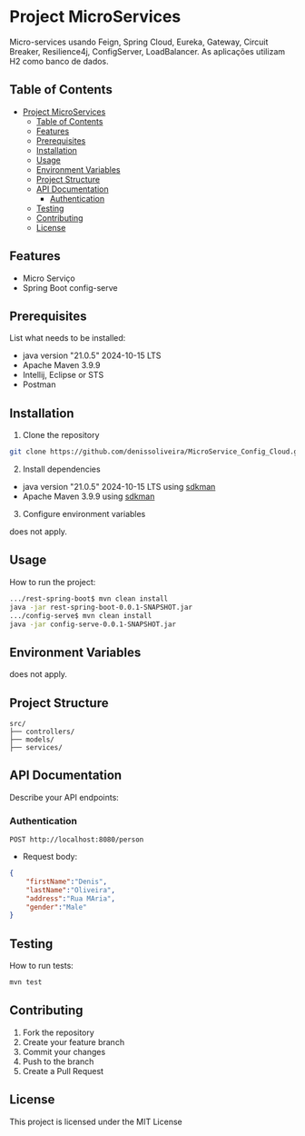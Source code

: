 # Project MicroServices

Micro-services usando Feign, Spring Cloud, Eureka, Gateway, Circuit Breaker, Resilience4j, ConfigServer, LoadBalancer.
As aplicações utilizam H2 como banco de dados.

## Table of Contents

- [Project MicroServices](#project-microservices)
    - [Table of Contents](#table-of-contents)
    - [Features](#features)
    - [Prerequisites](#prerequisites)
    - [Installation](#installation)
    - [Usage](#usage)
    - [Environment Variables](#environment-variables)
    - [Project Structure](#project-structure)
    - [API Documentation](#api-documentation)
        - [Authentication](#authentication)
    - [Testing](#testing)
    - [Contributing](#contributing)
    - [License](#license)

## Features

- Micro Serviço
- Spring Boot config-serve

## Prerequisites

List what needs to be installed:

- java version "21.0.5" 2024-10-15 LTS
- Apache Maven 3.9.9
- Intellij, Eclipse or STS
- Postman

## Installation

1. Clone the repository

```bash
git clone https://github.com/denissoliveira/MicroService_Config_Cloud.git
```

2. Install dependencies

- java version "21.0.5" 2024-10-15 LTS using [sdkman](https://sdkman.io/install/)
- Apache Maven 3.9.9 using [sdkman](https://sdkman.io/install/)

3. Configure environment variables

does not apply.

## Usage

How to run the project:

```bash
.../rest-spring-boot$ mvn clean install
java -jar rest-spring-boot-0.0.1-SNAPSHOT.jar
.../config-serve$ mvn clean install
java -jar config-serve-0.0.1-SNAPSHOT.jar
```

## Environment Variables

does not apply.

## Project Structure

```text
src/
├── controllers/
├── models/
├── services/
```

## API Documentation

Describe your API endpoints:

### Authentication

`POST http://localhost:8080/person`

- Request body:

```json
{
    "firstName":"Denis",
    "lastName":"Oliveira",
    "address":"Rua MAria",
    "gender":"Male"
}
```

## Testing

How to run tests:

```bash
mvn test
```

## Contributing

1. Fork the repository
2. Create your feature branch
3. Commit your changes
4. Push to the branch
5. Create a Pull Request

## License

This project is licensed under the MIT License
